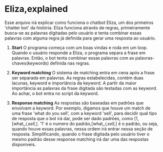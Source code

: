 # Eliza,explained
  Esse arquivo irá explicar como funciona o chatbot Eliza,
um dos primeiros 'chatter bot' da história.
  Eliza funciona através de regras, primeiramente busca-se as palavras digitadas pelo usuário e tenta combinar essas palavras com alguma regra já definida
para gerar uma resposta ao usuário.

1. **Start**
  O programa começa com um boas vindas e roda em um loop. Quando o usuário responde a Eliza, o programa separa a frase em palavras. Então, o bot tenta combinar
essas palavras com as palavras-chaves(keywords) definida nas regras.
</p>

2. **Keyword matching**
  O sistema de matching entra em cena após a frase ser separada em palavras. As regras estabelecidas, contém duas lacunas, keyword e importância da keyword. A
partir da maior importância as palavras da frase digitada são testadas com as keyword. Ao achar, o bot entra no script da keyword.

3. **Response matching**
  As respostas são baseadas em padrões que envolvam a keyword. Por exemplo, digamos que houve um match de uma frase 'what do you sell', com a keyword 'sell', para
decidir qual tipo de resposta que o bot irá dar, pode ser dado padrões, como [1,[what,_,i,sell,_]. '1' é o numero do padrão,[what,_,i,sell,_] é o padrão, ou seja, quando houve essas palavras, nessa ordem irá entrar nessa seção de resposta. Simplificando, quando o frase digitada pelo usuário tiver o mesmo padrão desse response matching irá dar uma das respostas disponíveis.
